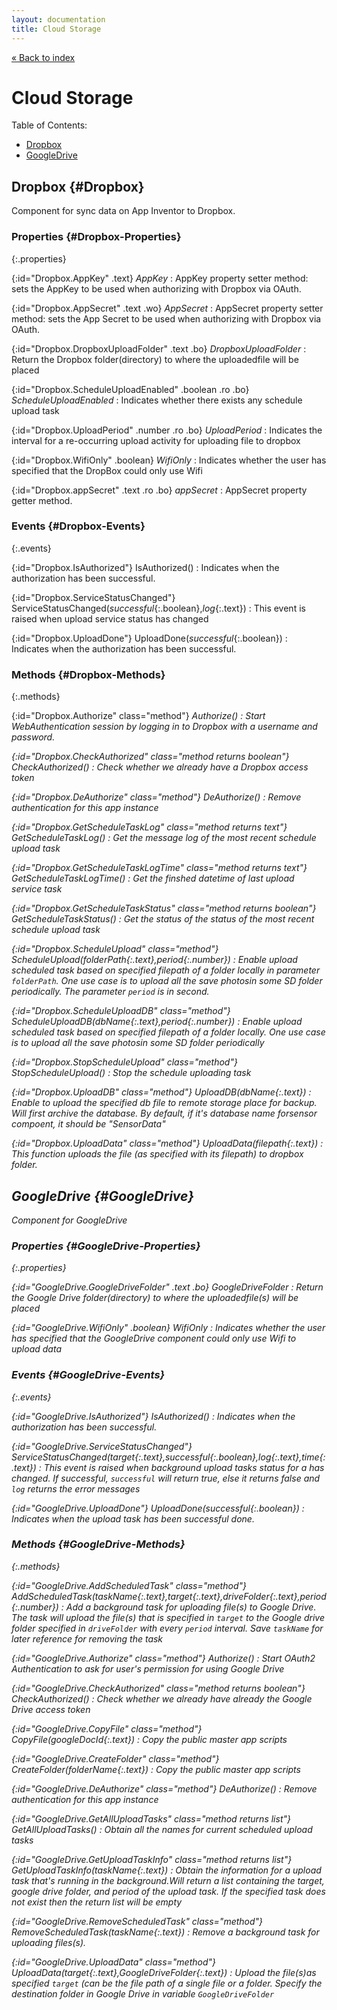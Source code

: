 ```yaml
---
layout: documentation
title: Cloud Storage
---
```


[&laquo; Back to index](index.html)
# Cloud Storage

Table of Contents:

* [Dropbox](#Dropbox)
* [GoogleDrive](#GoogleDrive)

## Dropbox  {#Dropbox}

Component for sync data on App Inventor to Dropbox.



### Properties  {#Dropbox-Properties}

{:.properties}

{:id="Dropbox.AppKey" .text} *AppKey*
: AppKey property setter method: sets the AppKey to be used
 when authorizing with Dropbox via OAuth.

{:id="Dropbox.AppSecret" .text .wo} *AppSecret*
: AppSecret property setter method: sets the App Secret to be used
 when authorizing with Dropbox via OAuth.

{:id="Dropbox.DropboxUploadFolder" .text .bo} *DropboxUploadFolder*
: Return the Dropbox folder(directory) to where the uploadedfile will be placed

{:id="Dropbox.ScheduleUploadEnabled" .boolean .ro .bo} *ScheduleUploadEnabled*
: Indicates whether there exists any schedule upload task

{:id="Dropbox.UploadPeriod" .number .ro .bo} *UploadPeriod*
: Indicates the interval for a re-occurring upload activity for uploading file to dropbox

{:id="Dropbox.WifiOnly" .boolean} *WifiOnly*
: Indicates whether the user has specified that the DropBox could only 
 use Wifi

{:id="Dropbox.appSecret" .text .ro .bo} *appSecret*
: AppSecret property getter method.

### Events  {#Dropbox-Events}

{:.events}

{:id="Dropbox.IsAuthorized"} IsAuthorized()
: Indicates when the authorization has been successful.

{:id="Dropbox.ServiceStatusChanged"} ServiceStatusChanged(*successful*{:.boolean},*log*{:.text})
: This event is raised when upload service status has changed

{:id="Dropbox.UploadDone"} UploadDone(*successful*{:.boolean})
: Indicates when the authorization has been successful.

### Methods  {#Dropbox-Methods}

{:.methods}

{:id="Dropbox.Authorize" class="method"} <i/> Authorize()
: Start WebAuthentication session by logging in to Dropbox with a username and password.

{:id="Dropbox.CheckAuthorized" class="method returns boolean"} <i/> CheckAuthorized()
: Check whether we already have a Dropbox access token

{:id="Dropbox.DeAuthorize" class="method"} <i/> DeAuthorize()
: Remove authentication for this app instance

{:id="Dropbox.GetScheduleTaskLog" class="method returns text"} <i/> GetScheduleTaskLog()
: Get the message log of the most recent schedule upload task

{:id="Dropbox.GetScheduleTaskLogTime" class="method returns text"} <i/> GetScheduleTaskLogTime()
: Get the finshed datetime of last upload service task

{:id="Dropbox.GetScheduleTaskStatus" class="method returns boolean"} <i/> GetScheduleTaskStatus()
: Get the status of the status of the most recent schedule upload task

{:id="Dropbox.ScheduleUpload" class="method"} <i/> ScheduleUpload(*folderPath*{:.text},*period*{:.number})
: Enable upload scheduled task based on specified filepath of a folder locally in parameter <code>folderPath</code>. One use case is to upload all the save photosin some SD folder periodically. The parameter <code>period</code> is in second.

{:id="Dropbox.ScheduleUploadDB" class="method"} <i/> ScheduleUploadDB(*dbName*{:.text},*period*{:.number})
: Enable upload scheduled task based on specified filepath of a folder locally. One use case is to upload all the save photosin some SD folder periodically

{:id="Dropbox.StopScheduleUpload" class="method"} <i/> StopScheduleUpload()
: Stop the schedule uploading task

{:id="Dropbox.UploadDB" class="method"} <i/> UploadDB(*dbName*{:.text})
: Enable to upload the specified db file to remote storage place for backup. Will first archive the database. By default, if it's database name forsensor compoent, it should be "SensorData"

{:id="Dropbox.UploadData" class="method"} <i/> UploadData(*filepath*{:.text})
: This function uploads the file (as specified with its filepath) to dropbox folder.

## GoogleDrive  {#GoogleDrive}

Component for GoogleDrive



### Properties  {#GoogleDrive-Properties}

{:.properties}

{:id="GoogleDrive.GoogleDriveFolder" .text .bo} *GoogleDriveFolder*
: Return the Google Drive folder(directory) to where the uploadedfile(s) will be placed

{:id="GoogleDrive.WifiOnly" .boolean} *WifiOnly*
: Indicates whether the user has specified that the GoogleDrive component could only 
 use Wifi to upload data

### Events  {#GoogleDrive-Events}

{:.events}

{:id="GoogleDrive.IsAuthorized"} IsAuthorized()
: Indicates when the authorization has been successful.

{:id="GoogleDrive.ServiceStatusChanged"} ServiceStatusChanged(*target*{:.text},*successful*{:.boolean},*log*{:.text},*time*{:.text})
: This event is raised when background upload tasks status for a <target> has changed. If successful, <code>successful</code> will return true, else it returns false and <code>log</code> returns the error messages

{:id="GoogleDrive.UploadDone"} UploadDone(*successful*{:.boolean})
: Indicates when the upload task has been successful done.

### Methods  {#GoogleDrive-Methods}

{:.methods}

{:id="GoogleDrive.AddScheduledTask" class="method"} <i/> AddScheduledTask(*taskName*{:.text},*target*{:.text},*driveFolder*{:.text},*period*{:.number})
: Add a background task for uploading file(s) to Google Drive. The task will upload the file(s) that is specified in <code>target</code> to the Google drive folder specified in <code>driveFolder</code> with every <code>period</code> interval. Save <code>taskName</code> for later reference for removing the task

{:id="GoogleDrive.Authorize" class="method"} <i/> Authorize()
: Start OAuth2 Authentication to ask for user's permission for using Google Drive

{:id="GoogleDrive.CheckAuthorized" class="method returns boolean"} <i/> CheckAuthorized()
: Check whether we already have already the Google Drive access token

{:id="GoogleDrive.CopyFile" class="method"} <i/> CopyFile(*googleDocId*{:.text})
: Copy the public master app scripts

{:id="GoogleDrive.CreateFolder" class="method"} <i/> CreateFolder(*folderName*{:.text})
: Copy the public master app scripts

{:id="GoogleDrive.DeAuthorize" class="method"} <i/> DeAuthorize()
: Remove authentication for this app instance

{:id="GoogleDrive.GetAllUploadTasks" class="method returns list"} <i/> GetAllUploadTasks()
: Obtain all the names for current scheduled upload tasks

{:id="GoogleDrive.GetUploadTaskInfo" class="method returns list"} <i/> GetUploadTaskInfo(*taskName*{:.text})
: Obtain the information for a upload task that's running in the background.Will return a list containing the target, google drive folder, and period of the upload task. If the specified task does not exist then the return list will be empty

{:id="GoogleDrive.RemoveScheduledTask" class="method"} <i/> RemoveScheduledTask(*taskName*{:.text})
: Remove a background task for uploading files(s).

{:id="GoogleDrive.UploadData" class="method"} <i/> UploadData(*target*{:.text},*GoogleDriveFolder*{:.text})
: Upload the file(s)as specified <code>target</code> (can be the file path of a single file or a folder. Specify the destination folder in Google Drive in variable <code>GoogleDriveFolder</code>
